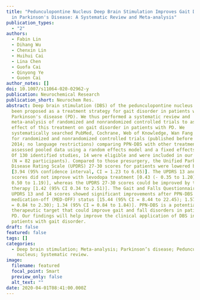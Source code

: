 ```yaml
---
title: "Pedunculopontine Nucleus Deep Brain Stimulation Improves Gait Disorder
  in Parkinson's Disease: A Systematic Review and Meta-analysis"
publication_types:
  - "2"
authors:
  - Fabin Lin
  - Dihang Wu
  - Chenxin Lin
  - Huihui Cai
  - Lina Chen
  - Guofa Cai
  - Qinyong Ye
  - Guoen Cai
author_notes: []
doi: 10.1007/s11064-020-02962-y
publication: Neurochemical Research
publication_short: Neurochem Res.
abstract: Deep brain stimulation (DBS) of the pedunculopontine nucleus (PPN) has
  been proposed as a treatment strategy for gait disorder in patients with
  Parkinson's disease (PD). We thus performed a systematic review and
  meta-analysis of randomized and nonrandomized controlled trials to assess the
  effect of this treatment on gait disorder in patients with PD. We
  systematically searched PubMed, Cochrane, Web of Knowledge, Wan Fang and WIP
  for randomized and nonrandomized controlled trials (published before July 29,
  2014; no language restrictions) comparing PPN-DBS with other treatments. We
  assessed pooled data using a random effects model and a fixed effects model.
  Of 130 identified studies, 14 were eligible and were included in our analysis
  (N = 82 participants). Compared to those presurgery, the Unified Parkinson
  Disease Rating Scale (UPDRS) 27-30 scores for patients were lowered by PPN-DBS
  [3.94 (95% confidence interval, CI = 1.23 to 6.65)]. The UPDRS 13 and 14
  scores did not improve with levodopa treatment [0.43 (- 0.35 to 1.20); 0.35 (-
  0.50 to 1.19)], whereas the UPDRS 27-30 scores could be improved by the
  therapy [1.42 (95% CI 0.34 to 2.51)]. The Gait and Falls Questionnaire and
  UPDRS 13 and 14 scores showed significant improvements after PPN-DBS under the
  medication-off (MED-OFF) status [15.44 (95% CI = 8.44 to 22.45); 1.57 (95% CI
  = 0.84 to 2.30); 1.34 (95% CI = 0.84 to 1.84)]. PPN-DBS is a potential
  therapeutic target that could improve gait and fall disorders in patients with
  PD. Our findings will help improve the clinical application of DBS in PD
  patients with gait disorder.
draft: false
featured: false
tags: []
categories:
  - Deep brain stimulation; Meta-analysis; Parkinson’s disease; Pedunculopontine
    nucleus; Systematic review.
image:
  filename: featured
  focal_point: Smart
  preview_only: false
  alt_text: ""
date: 2020-04-01T08:41:00.000Z
---
```

